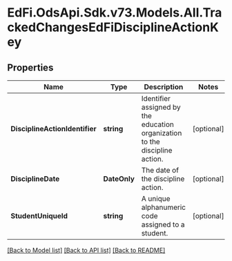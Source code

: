 # EdFi.OdsApi.Sdk.v73.Models.All.TrackedChangesEdFiDisciplineActionKey

## Properties

Name | Type | Description | Notes
------------ | ------------- | ------------- | -------------
**DisciplineActionIdentifier** | **string** | Identifier assigned by the education organization to the discipline action. | [optional] 
**DisciplineDate** | **DateOnly** | The date of the discipline action. | [optional] 
**StudentUniqueId** | **string** | A unique alphanumeric code assigned to a student. | [optional] 

[[Back to Model list]](../../README.md#documentation-for-models) [[Back to API list]](../../README.md#documentation-for-api-endpoints) [[Back to README]](../../README.md)

